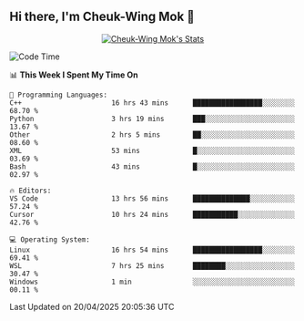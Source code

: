 ## Hi there, I'm Cheuk-Wing Mok 👋

<!--
**mozro0327/mozro0327** is a ✨ _special_ ✨ repository because its `README.md` (this file) appears on your GitHub profile.

Here are some ideas to get you started:

- 🔭 I’m currently working on ...
- 🌱 I’m currently learning ...
- 👯 I’m looking to collaborate on ...
- 🤔 I’m looking for help with ...
- 💬 Ask me about ...
- 📫 How to reach me: ...
- 😄 Pronouns: ...
- ⚡ Fun fact: ...
-->

<p align="center">
  <a href="https://github.com/mozro0327" class="rich-diff-level-one">
    <img src="https://github-readme-stats.vercel.app/api?username=mozro0327&title_color=333&text_color=777" alt="Cheuk-Wing Mok's Stats" >
    <!-- &hide=issues
    <img src="https://github-readme-stats.vercel.app/api?username=mozro0327&hide=issues&title_color=333&text_color=777" alt="Cheuk-Wing Mok's Stats" >
    -->
  </a>
</p>

<!--START_SECTION:waka-->
![Code Time](http://img.shields.io/badge/Code%20Time-3%2C401%20hrs%2059%20mins-blue)

📊 **This Week I Spent My Time On** 

```text
💬 Programming Languages: 
C++                      16 hrs 43 mins      █████████████████░░░░░░░░   68.70 % 
Python                   3 hrs 19 mins       ███░░░░░░░░░░░░░░░░░░░░░░   13.67 % 
Other                    2 hrs 5 mins        ██░░░░░░░░░░░░░░░░░░░░░░░   08.60 % 
XML                      53 mins             █░░░░░░░░░░░░░░░░░░░░░░░░   03.69 % 
Bash                     43 mins             █░░░░░░░░░░░░░░░░░░░░░░░░   02.97 % 

🔥 Editors: 
VS Code                  13 hrs 56 mins      ██████████████░░░░░░░░░░░   57.24 % 
Cursor                   10 hrs 24 mins      ███████████░░░░░░░░░░░░░░   42.76 % 

💻 Operating System: 
Linux                    16 hrs 54 mins      █████████████████░░░░░░░░   69.41 % 
WSL                      7 hrs 25 mins       ████████░░░░░░░░░░░░░░░░░   30.47 % 
Windows                  1 min               ░░░░░░░░░░░░░░░░░░░░░░░░░   00.11 % 
```


 Last Updated on 20/04/2025 20:05:36 UTC
<!--END_SECTION:waka-->
